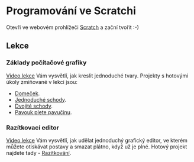 # Programování ve Scratchi

Otevři ve webovém prohlížeči [Scratch](https://scratch.mit.edu/projects/editor/) a zační tvořit :-)

## Lekce

### Základy počítačové grafiky

[Video lekce](https://youtu.be/L4JRU2OxMks) Vám vysvětlí, jak kreslit jednoduché tvary.
Projekty s hotovými úkoly zmiňované v lekci jsou:
- [Domeček](https://scratch.mit.edu/projects/379433666).
- [Jednoduché schody](https://scratch.mit.edu/projects/379425433/).
- [Dvojité schody](https://scratch.mit.edu/projects/379431955/).
- [Pavouk plete pavučinu](https://scratch.mit.edu/projects/379428674/).


### Razítkovací editor

[Video lekce](https://youtu.be/d_a-IyIAIoI) Vám vysvětlí, jak udělat jednoduchý grafický editor, ve kterém můžete otiskávat
postavy a smazat plátno, když už je plné.
Hotový projekt najdete tady - [Razítkování](https://scratch.mit.edu/projects/386799478).
